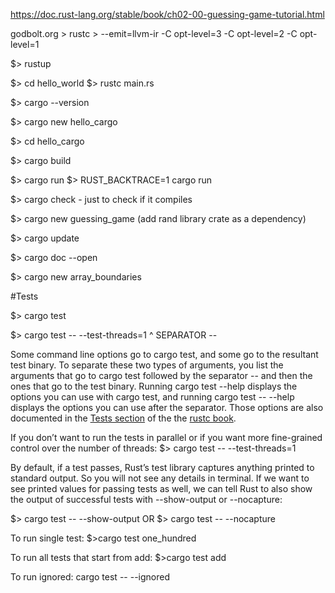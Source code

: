 https://doc.rust-lang.org/stable/book/ch02-00-guessing-game-tutorial.html

godbolt.org > rustc > --emit=llvm-ir
                        -C opt-level=3
                        -C opt-level=2
                        -C opt-level=1

$> rustup

$> cd hello_world
$> rustc main.rs


$> cargo --version

$> cargo new hello_cargo

$> cd hello_cargo

$> cargo build

$> cargo run
$> RUST_BACKTRACE=1 cargo run

$> cargo check - just to check if it compiles


$> cargo new guessing_game
(add rand library crate as a dependency)

$> cargo update

$> cargo doc --open

$> cargo new array_boundaries


#Tests

$> cargo test

$> cargo test -- --test-threads=1
               ^ SEPARATOR --

Some command line options go to cargo test, and some go to the resultant test binary. To separate these two types of arguments, you list the arguments that go to cargo test followed by the separator -- and then the ones that go to the test binary. Running cargo test --help displays the options you can use with cargo test, and running cargo test -- --help displays the options you can use after the separator. Those options are also documented in the [Tests section](https://doc.rust-lang.org/rustc/tests/index.html) of the the [rustc book](https://doc.rust-lang.org/rustc/index.html).

If you don’t want to run the tests in parallel or if you want more fine-grained control over the number of threads:
$> cargo test -- --test-threads=1

By default, if a test passes, Rust’s test library captures anything printed to 
standard output. So you will not see any details in terminal. If we want to see 
printed values for passing tests as well, we can tell Rust to also show 
the output of successful tests with --show-output or --nocapture:

$> cargo test -- --show-output
OR
$> cargo test -- --nocapture

To run single test:
$>cargo test one_hundred

To run all tests that start from add:
$>cargo test add

To run ignored:
cargo test -- --ignored